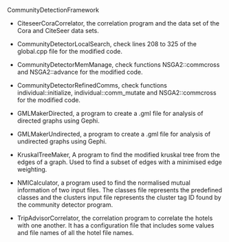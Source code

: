 <h>CommunityDetectionFramework</h>

 - CiteseerCoraCorrelator, the correlation program and the data set of the Cora 
      and CiteSeer data sets.
      
 - CommunityDetectorLocalSearch, check lines 208 to 325 of the global.cpp file 
      for the modified code.
 
 - CommunityDetectorMemManage, check functions NSGA2::commcross and 
      NSGA2::advance for the modified code.
 
 - CommunityDetectorRefinedComms, check functions 
      individual::initialize, individual::comm_mutate and NSGA2::commcross for 
      the modified code.
 
 - GMLMakerDirected, a program to create a .gml file for analysis of directed 
      graphs using Gephi.
 
 - GMLMakerUndirected, a program to create a .gml file for analysis of 
      undirected graphs using Gephi.
 
 - KruskalTreeMaker, A program to find the modified kruskal tree from the 
      edges of a graph. Used to find a subset of edges with a minimised edge
      weighting.
      
 - NMICalculator, a program used to find the normalised mutual information of
      two input files. The classes file represents the predefined classes and
      the clusters input file represents the cluster tag ID found by the 
      community detector program.
      
 - TripAdvisorCorrelator, the correlation program to correlate the hotels with
      one another. It has a configuration file that includes some values and 
      file names of all the hotel file names.
 
